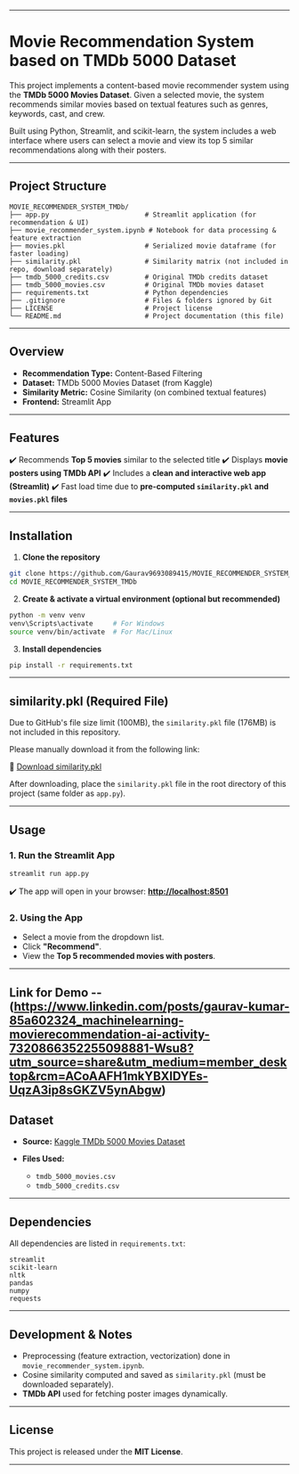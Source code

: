 

---

# Movie Recommendation System based on TMDb 5000 Dataset

This project implements a content-based movie recommender system using the **TMDb 5000 Movies Dataset**. Given a selected movie, the system recommends similar movies based on textual features such as genres, keywords, cast, and crew.

Built using Python, Streamlit, and scikit-learn, the system includes a web interface where users can select a movie and view its top 5 similar recommendations along with their posters.

---

## Project Structure

```
MOVIE_RECOMMENDER_SYSTEM_TMDb/
├── app.py                        # Streamlit application (for recommendation & UI)
├── movie_recommender_system.ipynb # Notebook for data processing & feature extraction
├── movies.pkl                    # Serialized movie dataframe (for faster loading)
├── similarity.pkl                # Similarity matrix (not included in repo, download separately)
├── tmdb_5000_credits.csv         # Original TMDb credits dataset
├── tmdb_5000_movies.csv          # Original TMDb movies dataset
├── requirements.txt              # Python dependencies
├── .gitignore                    # Files & folders ignored by Git
├── LICENSE                       # Project license
└── README.md                     # Project documentation (this file)
```

---

## Overview

* **Recommendation Type:** Content-Based Filtering
* **Dataset:** TMDb 5000 Movies Dataset (from Kaggle)
* **Similarity Metric:** Cosine Similarity (on combined textual features)
* **Frontend:** Streamlit App

---

## Features

✔️ Recommends **Top 5 movies** similar to the selected title
✔️ Displays **movie posters using TMDb API**
✔️ Includes a **clean and interactive web app (Streamlit)**
✔️ Fast load time due to **pre-computed `similarity.pkl` and `movies.pkl` files**

---

## Installation

1. **Clone the repository**

```bash
git clone https://github.com/Gaurav9693089415/MOVIE_RECOMMENDER_SYSTEM_TMDb.git
cd MOVIE_RECOMMENDER_SYSTEM_TMDb
```

2. **Create & activate a virtual environment (optional but recommended)**

```bash
python -m venv venv
venv\Scripts\activate     # For Windows
source venv/bin/activate  # For Mac/Linux
```

3. **Install dependencies**

```bash
pip install -r requirements.txt
```

---

## similarity.pkl (Required File)

Due to GitHub's file size limit (100MB), the `similarity.pkl` file (176MB) is not included in this repository.

Please manually download it from the following link:

🔗 [Download similarity.pkl](https://drive.google.com/file/d/1m9h0mVh0QuCdk7TZxbuVvtJ2_cqdM9c8/view?usp=drive_link)

After downloading, place the `similarity.pkl` file in the root directory of this project (same folder as `app.py`).

---

## Usage

### 1. Run the Streamlit App

```bash
streamlit run app.py
```

✔️ The app will open in your browser:
**[http://localhost:8501](http://localhost:8501)**

### 2. Using the App

* Select a movie from the dropdown list.
* Click **"Recommend"**.
* View the **Top 5 recommended movies with posters**.

---
## Link for Demo  --(https://www.linkedin.com/posts/gaurav-kumar-85a602324_machinelearning-movierecommendation-ai-activity-7320866352255098881-Wsu8?utm_source=share&utm_medium=member_desktop&rcm=ACoAAFH1mkYBXlDYEs-UqzA3ip8sGKZV5ynAbgw)
 
## Dataset

* **Source:** [Kaggle TMDb 5000 Movies Dataset](https://www.kaggle.com/datasets/tmdb/tmdb-movie-metadata)
* **Files Used:**

  * `tmdb_5000_movies.csv`
  * `tmdb_5000_credits.csv`

---

## Dependencies

All dependencies are listed in `requirements.txt`:

```
streamlit
scikit-learn
nltk
pandas
numpy
requests
```

---

## Development & Notes

* Preprocessing (feature extraction, vectorization) done in `movie_recommender_system.ipynb`.
* Cosine similarity computed and saved as `similarity.pkl` (must be downloaded separately).
* **TMDb API** used for fetching poster images dynamically.

---

## License

This project is released under the **MIT License**.

---


